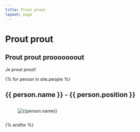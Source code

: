 ```yaml
---
title: Prout prout
layout: page
---
```


# Prout prout 

## Prout prout prooooooout

Je prout prout!


{% for person in site.people %}
    <h2>{{ person.name }} - {{ person.position }}</h2>
    <div class="column is-one-fifth-desktop is-one-fifth-tablet is-one-fifth-fullhd">
        <figure class="image">
            <img class="is-rounded" src="{{person.photo}}" alt="{{person.name}}">
        </figure>
    </div>
    <!-- <p>{{ person.content | markdownify }}</p> -->

{% endfor %}